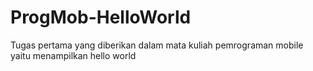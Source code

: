 # ProgMob-HelloWorld
Tugas pertama yang diberikan dalam mata kuliah pemrograman mobile yaitu menampilkan hello world
